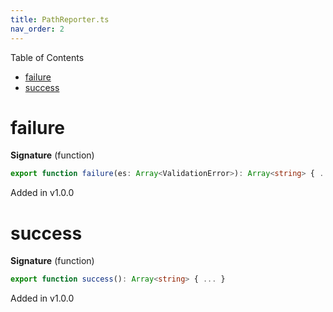 ```yaml
---
title: PathReporter.ts
nav_order: 2
---
```


Table of Contents

<!-- START doctoc generated TOC please keep comment here to allow auto update -->
<!-- DON'T EDIT THIS SECTION, INSTEAD RE-RUN doctoc TO UPDATE -->


- [failure](#failure)
- [success](#success)

<!-- END doctoc generated TOC please keep comment here to allow auto update -->

# failure

**Signature** (function)

```ts
export function failure(es: Array<ValidationError>): Array<string> { ... }
```

Added in v1.0.0

# success

**Signature** (function)

```ts
export function success(): Array<string> { ... }
```

Added in v1.0.0
